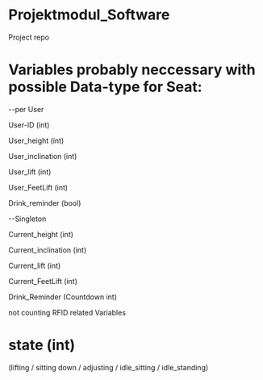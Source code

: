# Projektmodul_Software
Project repo 
# Variables probably neccessary with possible Data-type for Seat:

--per User

User-ID (int)

User_height (int)

User_inclination (int)

User_lift (int)

User_FeetLift (int)

Drink_reminder (bool)

--Singleton

Current_height (int)

Current_inclination (int)

Current_lift (int)

Current_FeetLift (int)

Drink_Reminder (Countdown int)

not counting RFID related Variables

# state (int) 
(lifting / sitting down / adjusting / idle_sitting / idle_standing)


